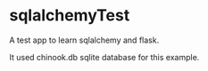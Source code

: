 # sqlalchemyTest

A test app to learn sqlalchemy and flask. 

It used chinook.db sqlite database for this example.
